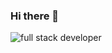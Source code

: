 ### Hi there 👋
<!--
Here are some ideas to get you started:

- 🔭 I’m currently working on ...
- 🌱 I’m currently learning ...
- 👯 I’m looking to collaborate on ...
- 🤔 I’m looking for help with ...
- 💬 Ask me about ...
- 📫 How to reach me: ...
- 😄 Pronouns: ...
- ⚡ Fun fact: ...
-->

![full stack developer]([https://uploads-ssl.webflow.com/5e4c6b4b7ed0a2e77458ce3d/6373f6397fb5f7364ac0ed82_3hx2kiiU9klz39CdqLJPk56nplO_K8mB5mS_1e6uC7q8al2951s6-z69pZ7rBZcVSMGk0qtkU4UVak9fdKCLoX72lSvrSBsApqw-k3224ldswq81p9NhpRLKWV-RbfhkZewDK5gFBNdoVzSCF-CsQyQ7B-to-Mrzw0A26SKnXeYFFs9cw0beafhYzbiuIQ.png](https://qph.fs.quoracdn.net/main-qimg-efbd1fe9111c6e3fb4f01408cb894a3d)https://qph.fs.quoracdn.net/main-qimg-efbd1fe9111c6e3fb4f01408cb894a3d)

